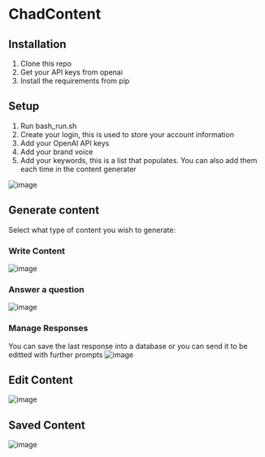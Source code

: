 # ChadContent

## Installation
1. Clone this repo
2. Get your API keys from openai
3. Install the requirements from pip
 
## Setup
1. Run bash_run.sh
2. Create your login, this is used to store your account information
3. Add your OpenAI API keys
4. Add your brand voice
5. Add your keywords, this is a list that populates. You can also add them each time in the content generater

![image](https://github.com/theaichad/ChadContent/assets/114192985/3a8b5ca5-4c47-4cbc-bbd3-8504013fdef4)

## Generate content
Select what type of content you wish to generate:

### Write Content
![image](https://github.com/theaichad/ChadContent/assets/114192985/ea832494-e15c-40d9-a51c-e4d7a87f098b)


### Answer a question
![image](https://github.com/theaichad/ChadContent/assets/114192985/a2f001e8-766a-4dcd-96b4-0c2cd88d61cb)


### Manage Responses
You can save the last response into a database or you can send it to be editted with further prompts
![image](https://github.com/theaichad/ChadContent/assets/114192985/8c67186a-141d-4b1b-b8c8-3f69f4501c13)


## Edit Content
![image](https://github.com/theaichad/ChadContent/assets/114192985/f184a9af-31ea-4bba-88ba-160fdd2ce219)


## Saved Content
![image](https://github.com/theaichad/ChadContent/assets/114192985/6e0ed8ad-3328-43ff-97e7-0d26eb665ad8)

